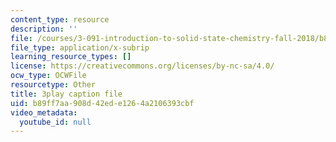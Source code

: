 ```yaml
---
content_type: resource
description: ''
file: /courses/3-091-introduction-to-solid-state-chemistry-fall-2018/b89ff7aa908d42ede1264a2106393cbf_iLCVVag7Z7M.srt
file_type: application/x-subrip
learning_resource_types: []
license: https://creativecommons.org/licenses/by-nc-sa/4.0/
ocw_type: OCWFile
resourcetype: Other
title: 3play caption file
uid: b89ff7aa-908d-42ed-e126-4a2106393cbf
video_metadata:
  youtube_id: null
---
```


